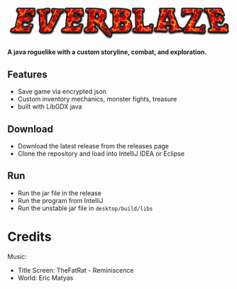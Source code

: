 ![EverBlaze](https://github.com/Rohan-Bansal/EverBlaze/blob/master/core/assets/UI/title.png)

__A java roguelike with a custom storyline, combat, and exploration.__

## Features

- Save game via encrypted json
- Custom inventory mechanics, monster fights, treasure
- built with LibGDX java

## Download

* Download the latest release from the releases page
* Clone the repository and load into IntelliJ IDEA or Eclipse

## Run

* Run the jar file in the release
* Run the program from IntelliJ
* Run the unstable jar file in `desktop/build/libs`

# Credits

Music: 

- Title Screen: TheFatRat - Reminiscence
- World: Eric Matyas
